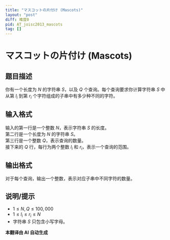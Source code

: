 ```yaml
---
title: "マスコットの片付け (Mascots)"
layout: "post"
diff: 难度0
pid: AT_joisc2013_mascots
tag: []
---
```


# マスコットの片付け (Mascots)

## 题目描述

你有一个长度为 $N$ 的字符串 $S$，以及 $Q$ 个查询。每个查询要求你计算字符串 $S$ 中从第 $l_i$ 到第 $r_i$ 个字符组成的子串中有多少种不同的字符。

## 输入格式

输入的第一行是一个整数 $N$，表示字符串 $S$ 的长度。  
第二行是一个长度为 $N$ 的字符串 $S$。  
第三行是一个整数 $Q$，表示查询的数量。  
接下来的 $Q$ 行，每行为两个整数 $l_i$ 和 $r_i$，表示一个查询的范围。

## 输出格式

对于每个查询，输出一个整数，表示对应子串中不同字符的数量。

## 说明/提示

- $1 \leq N, Q \leq 100,000$
- $1 \leq l_i \leq r_i \leq N$
- 字符串 $S$ 只包含小写字母。

 **本翻译由 AI 自动生成**

